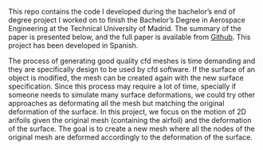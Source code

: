 This repo contains the code I developed during the bachelor’s end of degree project I worked on to finish the Bachelor’s Degree in Aerospace Engineering at the Technical University of Madrid. The summary of the paper is presented below, and the full paper is available from [Github](https://github.com/sesiga/sesiga.github.io/raw/master/papers/TransferenciaDeformacionesMallasCFD.pdf). This project has been developed in Spanish.

The process of generating good quality cfd meshes is time demanding and they are specifically design to be used by cfd software. If the surface of an object is modified, the mesh can be created again with the new surface specification. Since this process may require a lot of time, specially if someone needs to simulate many surface deformations, we could try other approaches as deformating all the mesh but matching the original deformation of the surface.
In this project, we focus on the motion of 2D arifoils given the original mesh (containing the airfoil) and the deformation of the surface. The goal is to create a new mesh where all the nodes of the original mesh are deformed accordingly to the deformation of the surface.
